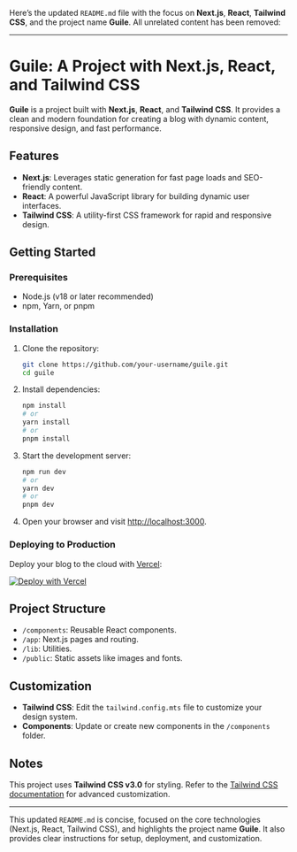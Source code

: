 Here’s the updated `README.md` file with the focus on **Next.js**, **React**, **Tailwind CSS**, and the project name **Guile**. All unrelated content has been removed:

---

# Guile: A Project with Next.js, React, and Tailwind CSS

**Guile** is a project built with **Next.js**, **React**, and **Tailwind CSS**. It provides a clean and modern foundation for creating a blog with dynamic content, responsive design, and fast performance.

## Features

- **Next.js**: Leverages static generation for fast page loads and SEO-friendly content.
- **React**: A powerful JavaScript library for building dynamic user interfaces.
- **Tailwind CSS**: A utility-first CSS framework for rapid and responsive design.

## Getting Started

### Prerequisites

- Node.js (v18 or later recommended)
- npm, Yarn, or pnpm

### Installation

1. Clone the repository:
   ```bash
   git clone https://github.com/your-username/guile.git
   cd guile
   ```

2. Install dependencies:
   ```bash
   npm install
   # or
   yarn install
   # or
   pnpm install
   ```

3. Start the development server:
   ```bash
   npm run dev
   # or
   yarn dev
   # or
   pnpm dev
   ```

4. Open your browser and visit [http://localhost:3000](http://localhost:3000).

### Deploying to Production

Deploy your blog to the cloud with [Vercel](https://vercel.com):

[![Deploy with Vercel](https://vercel.com/button)](https://vercel.com/new/clone?repository-url=https://github.com/your-username/guile&project-name=guile&repository-name=guile)

## Project Structure
- `/components`: Reusable React components.
- `/app`: Next.js pages and routing.
- `/lib`: Utilities.
- `/public`: Static assets like images and fonts.

## Customization

- **Tailwind CSS**: Edit the `tailwind.config.mts` file to customize your design system.
- **Components**: Update or create new components in the `/components` folder.

## Notes

This project uses **Tailwind CSS v3.0** for styling. Refer to the [Tailwind CSS documentation](https://tailwindcss.com/docs) for advanced customization.

---

This updated `README.md` is concise, focused on the core technologies (Next.js, React, Tailwind CSS), and highlights the project name **Guile**. It also provides clear instructions for setup, deployment, and customization.
